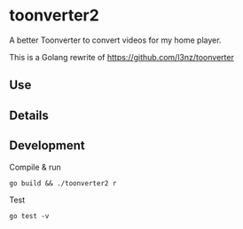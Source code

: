 # toonverter2
A better Toonverter to convert videos for my home player.

This is a Golang rewrite of https://github.com/l3nz/toonverter

## Use


## Details


## Development

Compile & run

    go build && ./toonverter2 r

Test

    go test -v



